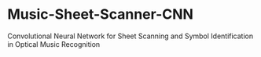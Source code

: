 # Music-Sheet-Scanner-CNN
Convolutional Neural Network for Sheet Scanning and Symbol Identification in Optical Music Recognition
